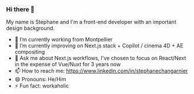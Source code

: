 ### Hi there 👋

My name is Stephane and I'm a front-end developer with an important design background.

- 🔭 I’m currently working from Montpellier
- 🌱 I’m currently improving on Next.js stack + Copilot / cinema 4D + AE compositing
- 💬 Ask me about Next.js workflows, I've chosen to focus on React/Next in the expense of Vue/Nuxt for 3 years now
- 📫 How to reach me: https://www.linkedin.com/in/stephanechangarnier
- 😄 Pronouns: He/Him
- ⚡ Fun fact: workaholic

